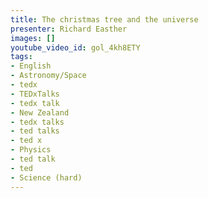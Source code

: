 ```yaml
---
title: The christmas tree and the universe
presenter: Richard Easther
images: []
youtube_video_id: gol_4kh8ETY
tags:
- English
- Astronomy/Space
- tedx
- TEDxTalks
- tedx talk
- New Zealand
- tedx talks
- ted talks
- ted x
- Physics
- ted talk
- ted
- Science (hard)
---
```

